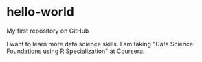 # hello-world
My first repository on GitHub

I want to learn more data science skills. I am taking "Data Science: Foundations using R Specialization" at Coursera. 
